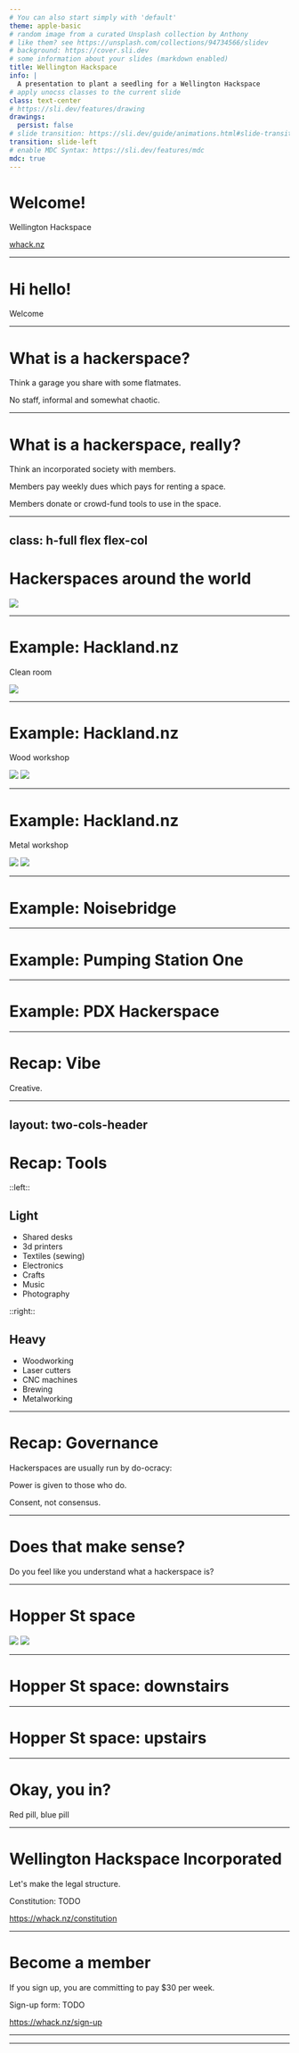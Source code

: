 ```yaml
---
# You can also start simply with 'default'
theme: apple-basic
# random image from a curated Unsplash collection by Anthony
# like them? see https://unsplash.com/collections/94734566/slidev
# background: https://cover.sli.dev
# some information about your slides (markdown enabled)
title: Wellington Hackspace
info: |
  A presentation to plant a seedling for a Wellington Hackspace
# apply unocss classes to the current slide
class: text-center
# https://sli.dev/features/drawing
drawings:
  persist: false
# slide transition: https://sli.dev/guide/animations.html#slide-transitions
transition: slide-left
# enable MDC Syntax: https://sli.dev/features/mdc
mdc: true
---
```


# Welcome!

Wellington Hackspace

[whack.nz](https://whack.nz)

<!--
-->

---

# Hi hello!

Welcome

<!--

Each person can introduce themselves:

- Name (and pronouns)
- What excited you to come?

-->

---

# What is a hackerspace?

Think a garage you share with some flatmates.

No staff, informal and somewhat chaotic.

<!--

The more common term is makerspace, however this can sometimes refer to a top-down institution-backed space, not a bottom-up member-backed space.

-->

---

# What is a hackerspace, really?

Think an incorporated society with members.

Members pay weekly dues which pays for renting a space.

Members donate or crowd-fund tools to use in the space.

<!--

Compare this with the Johnsonville Makerspace.

You might find similar tools, but a much different way of operating.

-->

---
class: h-full flex flex-col
---

# Hackerspaces around the world

<img src="/hackerspaces-map.png" class="h-full flex-auto object-cover" />

<!--

New Zealand has only one, maybe two hackerspaces, in Auckland.

New Zealand does have multiple "makerspaces", but not the same.

-->

---

# Example: Hackland.nz

Clean room

<div class="grid grid-cols-1 gap-2">
    <img src="/hackland/clean_room.jpg" />
</div>

---

# Example: Hackland.nz

Wood workshop

<div class="grid grid-cols-2 gap-2">
    <img src="/hackland/wood_workshop1.jpg" />
    <img src="/hackland/wood_workshop2.jpg" />
</div>

---

# Example: Hackland.nz

Metal workshop

<div class="grid grid-cols-2 gap-2">
    <img src="/hackland/metal_workshop1.jpg" />
    <img src="/hackland/metal_workshop2.jpg" />
</div>

---

# Example: Noisebridge

<Youtube id="nsiYTBQpIJ8?start=97" class="w-5/6 aspect-video" />

---

# Example: Pumping Station One

<Youtube id="vVBeGH83LjI" class="w-5/6 aspect-video" />

---

# Example: PDX Hackerspace

<Youtube id="QksMguH1yLI" class="w-5/6 aspect-video" />

---

# Recap: Vibe

Creative.

---
layout: two-cols-header
---

# Recap: Tools

::left::

## Light

- Shared desks
- 3d printers
- Textiles (sewing)
- Electronics
- Crafts
- Music
- Photography

::right::

## Heavy

- Woodworking
- Laser cutters
- CNC machines
- Brewing
- Metalworking

---

# Recap: Governance

Hackerspaces are usually run by do-ocracy:

Power is given to those who do.

Consent, not consensus.

<!--

But also, you have a legal structure.

In New Zealand, this would be an incorporated society.

-->

---

# Does that make sense?

Do you feel like you understand what a hackerspace is?

---

# Hopper St space

<div class="grid grid-cols-2 gap-2">
    <img src="/hopper/hopper-st-map.png" />
    <img src="/hopper/hopper-st-street.png" />
</div>

---

# Hopper St space: downstairs

<Youtube id="ullkaEkygfQ" class="w-5/6 aspect-video" />

---


# Hopper St space: upstairs

<Youtube id="gr6hetRV6G8" class="w-5/6 aspect-video" />

---

# Okay, you in?

Red pill, blue pill

<!--

Take the red pill and we make this happen, right here right now.

Take a blue pill and we can reset.

-->

---

# Wellington Hackspace Incorporated

Let's make the legal structure.

Constitution: TODO

https://whack.nz/constitution

---

# Become a member

If you sign up, you are committing to pay $30 per week.

Sign-up form: TODO

https://whack.nz/sign-up

<!--

While it may seem silly to pay before we have a space,

we need the money in the bank to move forward.

-->

---

---
